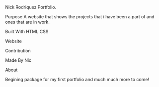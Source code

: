 Nick Rodriquez Portfolio.

Purpose
A website that shows the projects that i have been a part of and ones that are in work. 

Built With
HTML
CSS

Website


Contribution

Made By Nic

About

Begining package for my first portfolio and much much more to come!
